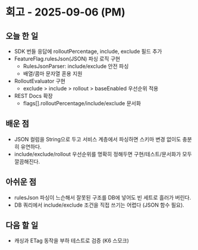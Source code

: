 # 회고 - 2025-09-06 (PM)

## 오늘 한 일
- SDK 번들 응답에 rolloutPercentage, include, exclude 필드 추가
- FeatureFlag.rulesJson(JSON) 파싱 로직 구현
    - RulesJsonParser: include/exclude 안전 파싱
    - 배열/콤마 문자열 혼용 지원
- RolloutEvaluator 구현
    - exclude > include > rollout > baseEnabled 우선순위 적용
- REST Docs 확장
    - flags[].rolloutPercentage/include/exclude 문서화

## 배운 점
- JSON 컬럼을 String으로 두고 서비스 계층에서 파싱하면 스키마 변경 없이도 충분히 유연하다.
- include/exclude/rollout 우선순위를 명확히 정해두면 구현/테스트/문서화가 모두 깔끔해진다.

## 아쉬운 점
- rulesJson 파싱이 느슨해서 잘못된 구조를 DB에 넣어도 빈 세트로 흘러가 버린다.
- DB 쿼리에서 include/exclude 조건을 직접 쓰기는 어렵다 (JSON 함수 필요).

## 다음 할 일
- 캐싱과 ETag 동작을 부하 테스트로 검증 (K6 스모크)

